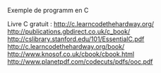 Exemple de programm en C

Livre C gratuit :
http://c.learncodethehardway.org/
http://publications.gbdirect.co.uk/c_book/
http://cslibrary.stanford.edu/101/EssentialC.pdf
http://c.learncodethehardway.org/book/
http://www.knosof.co.uk/cbook/cbook.html
http://www.planetpdf.com/codecuts/pdfs/ooc.pdf
